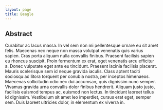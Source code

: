 ```yaml
---
layout: page
title: Beagle
---
```


## Abstract
Curabitur ac lacus massa. In vel sem non mi pellentesque ornare eu sit amet felis. Maecenas nec neque non massa volutpat venenatis quis varius sapien. Cras porta aliquam nulla convallis finibus. Praesent facilisis sapien eu rhoncus suscipit. Proin fermentum ex erat, eget venenatis arcu efficitur a. Donec vulputate eget ante eu tincidunt. Praesent lacinia facilisis placerat. Mauris scelerisque sem id neque gravida iaculis. Class aptent taciti sociosqu ad litora torquent per conubia nostra, per inceptos himenaeos. Maecenas sollicitudin odio nec dui accumsan, quis dignissim nunc semper. Vivamus gravida urna convallis dolor finibus hendrerit. Aliquam justo justo, facilisis euismod tempus ac, euismod non lectus. In tincidunt laoreet tellus id dignissim. Vestibulum sit amet leo imperdiet, cursus erat eget, semper sem. Duis laoreet ultricies dolor, in elementum ex viverra in.
